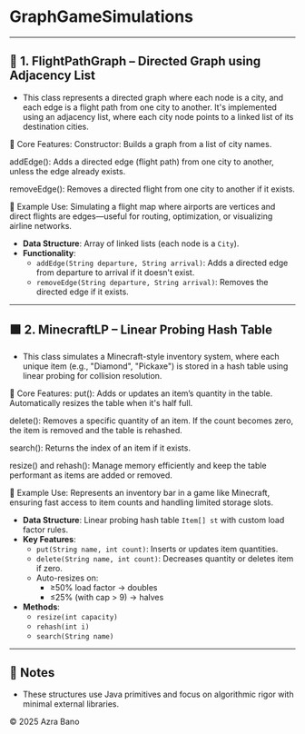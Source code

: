 # GraphGameSimulations

---

## 📍 1. FlightPathGraph – Directed Graph using Adjacency List

- This class represents a directed graph where each node is a city, and each edge is a flight path from one city to another. It's implemented using an adjacency list, where each city node points to a linked list of its destination cities.


🔧 Core Features:
Constructor: Builds a graph from a list of city names.

addEdge(): Adds a directed edge (flight path) from one city to another, unless the edge already exists.

removeEdge(): Removes a directed flight from one city to another if it exists.

📌 Example Use: Simulating a flight map where airports are vertices and direct flights are edges—useful for routing, optimization, or visualizing airline networks.

- **Data Structure**: Array of linked lists (each node is a `City`).
- **Functionality**:
  - `addEdge(String departure, String arrival)`: Adds a directed edge from departure to arrival if it doesn't exist.
  - `removeEdge(String departure, String arrival)`: Removes the directed edge if it exists.


---

## 🟩 2. MinecraftLP – Linear Probing Hash Table

- This class simulates a Minecraft-style inventory system, where each unique item (e.g., "Diamond", "Pickaxe") is stored in a hash table using linear probing for collision resolution.

🔧 Core Features:
put(): Adds or updates an item’s quantity in the table. Automatically resizes the table when it's half full.

delete(): Removes a specific quantity of an item. If the count becomes zero, the item is removed and the table is rehashed.

search(): Returns the index of an item if it exists.

resize() and rehash(): Manage memory efficiently and keep the table performant as items are added or removed.

📌 Example Use: Represents an inventory bar in a game like Minecraft, ensuring fast access to item counts and handling limited storage slots.

- **Data Structure**: Linear probing hash table `Item[] st` with custom load factor rules.
- **Key Features**:
  - `put(String name, int count)`: Inserts or updates item quantities.
  - `delete(String name, int count)`: Decreases quantity or deletes item if zero.
  - Auto-resizes on:
    - ≥50% load factor → doubles
    - ≤25% (with cap > 9) → halves
- **Methods**:
  - `resize(int capacity)`
  - `rehash(int i)`
  - `search(String name)`

---

## 📎 Notes

- These structures use Java primitives and focus on algorithmic rigor with minimal external libraries.

© 2025 Azra Bano
